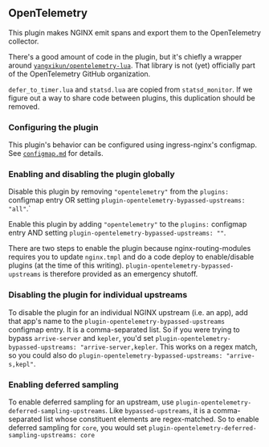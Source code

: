 ## OpenTelemetry

This plugin makes NGINX emit spans and export them to the OpenTelemetry
collector.

There's a good amount of code in the plugin, but it's chiefly a wrapper around
[`yangxikun/opentelemetry-lua`](https://github.com/yangxikun/opentelemetry-lua).
That library is not (yet) officially part of the OpenTelemetry GitHub
organization.

`defer_to_timer.lua` and `statsd.lua` are copied from `statsd_monitor`. If we
figure out a way to share code between plugins, this duplication should be
removed.

### Configuring the plugin

This plugin's behavior can be configured using ingress-nginx's configmap. See
[`configmap.md`](docs/user-guide/nginx-configuration/configmap.md) for details.

### Enabling and disabling the plugin globally

Disable this plugin by removing `"opentelemetry"` from the `plugins: ` configmap
entry OR setting `plugin-opentelemetry-bypassed-upstreams: "all"`.`

Enable this plugin by adding `"opentelemetry"` to the `plugins:` configmap entry
AND setting `plugin-opentelemetry-bypassed-upstreams: ""`.

There are two steps to enable the plugin because nginx-routing-modules requires
you to update `nginx.tmpl` and do a code deploy to enable/disable plugins (at
the time of this writing). `plugin-opentelemetry-bypassed-upstreams` is
therefore provided as an emergency shutoff.

### Disabling the plugin for individual upstreams

To disable the plugin for an individual NGINX upstream (i.e. an app), add that
app's name to the `plugin-opentelemetry-bypassed-upstreams` configmap entry. It
is a comma-separated list. So if you were trying to bypass `arrive-server` and
`kepler`, you'd set `plugin-opentelemetry-bypassed-upstreams:
"arrive-server,kepler`. This works on a regex match, so you could also do
`plugin-opentelemetry-bypassed-upstreams: "arrive-s,kepl"`.

### Enabling deferred sampling

To enable deferred sampling for an upstream, use
`plugin-opentelemetry-deferred-sampling-upstreams`. Like `bypassed-upstreams`,
it is a comma-separated list whose constituent elements are regex-matched. So to
enable deferred sampling for `core`, you would set
`plugin-opentelemetry-deferred-sampling-upstreams: core`

